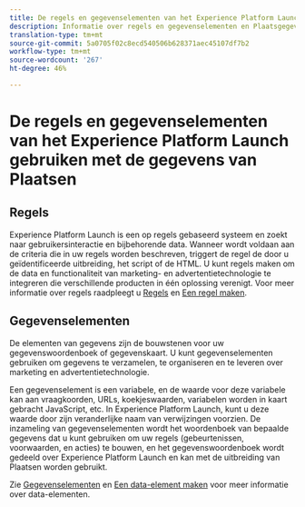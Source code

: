 ```yaml
---
title: De regels en gegevenselementen van het Experience Platform Launch gebruiken met de gegevens van Plaatsen.
description: Informatie over regels en gegevenselementen en Plaatsgegevens.
translation-type: tm+mt
source-git-commit: 5a0705f02c8ecd540506b628371aec45107df7b2
workflow-type: tm+mt
source-wordcount: '267'
ht-degree: 46%

---
```



# De regels en gegevenselementen van het Experience Platform Launch gebruiken met de gegevens van Plaatsen

## Regels

Experience Platform Launch is een op regels gebaseerd systeem en zoekt naar gebruikersinteractie en bijbehorende data. Wanneer wordt voldaan aan de criteria die in uw regels worden beschreven, triggert de regel de door u geïdentificeerde uitbreiding, het script of de HTML. U kunt regels maken om de data en functionaliteit van marketing- en advertentietechnologie te integreren die verschillende producten in één oplossing verenigt. Voor meer informatie over regels raadpleegt u [Regels](https://docs.adobe.com/content/help/en/launch/using/reference/manage-resources/rules.html) en [Een regel maken](https://docs.adobe.com/content/help/en/launch/using/reference/manage-resources/rules.html#create-a-rule).

## Gegevenselementen

De elementen van gegevens zijn de bouwstenen voor uw gegevenswoordenboek of gegevenskaart. U kunt gegevenselementen gebruiken om gegevens te verzamelen, te organiseren en te leveren over marketing en advertentietechnologie.

Een gegevenselement is een variabele, en de waarde voor deze variabele kan aan vraagkoorden, URLs, koekjeswaarden, variabelen worden in kaart gebracht JavaScript, etc. In Experience Platform Launch, kunt u deze waarde door zijn veranderlijke naam van verwijzingen voorzien. De inzameling van gegevenselementen wordt het woordenboek van bepaalde gegevens dat u kunt gebruiken om uw regels (gebeurtenissen, voorwaarden, en acties) te bouwen, en het gegevenswoordenboek wordt gedeeld over Experience Platform Launch en kan met de uitbreiding van Plaatsen worden gebruikt.

Zie [Gegevenselementen](https://docs.adobe.com/content/help/en/launch/using/reference/manage-resources/data-elements.html) en [Een data-element maken](https://docs.adobe.com/content/help/en/launch/using/reference/manage-resources/data-elements.html#create-a-data-element) voor meer informatie over data-elementen.

